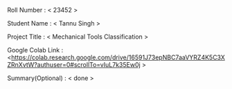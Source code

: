 Roll Number       :   < 23452 >

Student Name      :   < Tannu Singh >

Project Title     :   < Mechanical Tools Classification  >

Google Colab Link :   <https://colab.research.google.com/drive/16591J73epNBC7aaVYRZ4K5C3XZRnXvtW?authuser=0#scrollTo=vIuL7k35Ew0j >

Summary(Optional) :   < done  >
